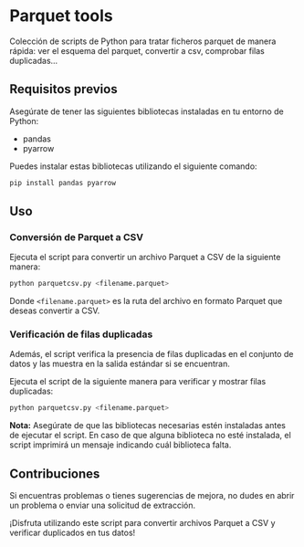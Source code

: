 # Parquet tools

Colección de scripts de Python para tratar ficheros parquet de manera rápida: ver el esquema del parquet, convertir a csv, comprobar filas duplicadas...

## Requisitos previos
Asegúrate de tener las siguientes bibliotecas instaladas en tu entorno de Python:

- pandas
- pyarrow

Puedes instalar estas bibliotecas utilizando el siguiente comando:

```bash
pip install pandas pyarrow
```

## Uso

### Conversión de Parquet a CSV
Ejecuta el script para convertir un archivo Parquet a CSV de la siguiente manera:

```bash
python parquetcsv.py <filename.parquet>
```

Donde `<filename.parquet>` es la ruta del archivo en formato Parquet que deseas convertir a CSV.

### Verificación de filas duplicadas
Además, el script verifica la presencia de filas duplicadas en el conjunto de datos y las muestra en la salida estándar si se encuentran.

Ejecuta el script de la siguiente manera para verificar y mostrar filas duplicadas:

```bash
python parquetcsv.py <filename.parquet>
```

**Nota:** Asegúrate de que las bibliotecas necesarias estén instaladas antes de ejecutar el script. En caso de que alguna biblioteca no esté instalada, el script imprimirá un mensaje indicando cuál biblioteca falta.

## Contribuciones
Si encuentras problemas o tienes sugerencias de mejora, no dudes en abrir un problema o enviar una solicitud de extracción.

¡Disfruta utilizando este script para convertir archivos Parquet a CSV y verificar duplicados en tus datos!
